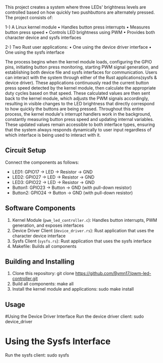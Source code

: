 
This project creates a system where three LEDs' brightness levels are controlled based on how quickly two pushbuttons are alternately pressed.
The project consists of:

1-) A Linux kernel module
•	Handles button press interrupts
•	Measures button press speed
•	Controls LED brightness using PWM
•	Provides both character device and sysfs interfaces

2-) Two Rust user applications: 
•	One using the device driver interface
•	One using the sysfs interface

The process begins when the kernel module loads, configuring the GPIO pins, initiating button press monitoring, starting PWM signal generation,
and establishing both device file and sysfs interfaces for communication. Users can interact with the system through either of the
Rust applications(sysfs & device driver). These applications continuously read the current button press speed detected by the kernel module,
then calculate the appropriate duty cycles based on that speed. These calculated values are then sent back to the kernel module,
which adjusts the PWM signals accordingly, resulting in visible changes to the LED brightness that directly correspond to how quickly the buttons
are being pressed. Throughout this entire process, the kernel module's interrupt handlers work in the background, constantly measuring button press
speed and updating internal variables. These updated values remain accessible to both interface types, ensuring that the system always responds
dynamically to user input regardless of which interface is being used to interact with it.

## Circuit Setup
Connect the components as follows:
- LED1: GPIO17 → LED → Resistor → GND
- LED2: GPIO27 → LED → Resistor → GND
- LED3: GPIO22 → LED → Resistor → GND
- Button1: GPIO23 → Button → GND (with pull-down resistor)
- Button2: GPIO24 → Button → GND (with pull-down resistor)

  
## Software Components
1. Kernel Module (`pwm_led_controller.c`): Handles button interrupts, PWM generation, and exposes interfaces
2. Device Driver Client (`device_driver.rs`): Rust application that uses the character device interface
3. Sysfs Client (`sysfs.rs`): Rust application that uses the sysfs interface
4. Makefile: Builds all components

## Building and Installing
1. Clone this repository: git clone https://github.com/Bymn17/pwm-led-controller.git
2. Build all components: make all
3.  Install the kernel module and applications: sudo make install

## Usage
#Using the Device Driver Interface
Run the device driver client: sudo device_driver

# Using the Sysfs Interface
Run the sysfs client: sudo sysfs

